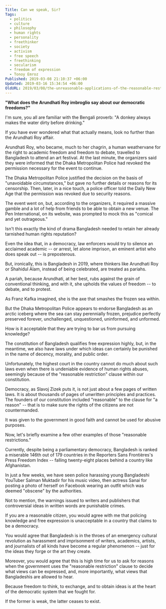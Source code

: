 ```yaml
---
Title: Can we speak, Sir?
Tags:
  - politics
  - culture
  - philosophy
  - human rights
  - personality
  - freethinker
  - society
  - activism
  - free speech
  - freethinking
  - secularism
  - freedom of expression
  - Tonoy Emroz
Published: 2019-03-08 21:10:37 +06:00
Updated: 2019-03-16 15:34:54 +06:00
OldURL: 2019/03/08/the-unreasonable-applications-of-the-reasonable-restriction-clause-of-the-constitution/
---
```


<div class="highlighted-content">

<strong>"What does the Arundhati Roy imbroglio say about our democratic freedoms?"</strong>

</div>
I'm sure, you all are familiar with the Bengali proverb: "A donkey always makes the water dirty before drinking."

If you have ever wondered what that actually means, look no further than the Arundhati Roy affair.

Arundhati Roy, who became, much to her chagrin, a human weathervane for the right to academic freedom and freedom to debate, travelled to Bangladesh to attend an art festival. At the last minute, the organizers said they were informed that the Dhaka Metropolitan Police had revoked the permission necessary for the event to continue.

The Dhaka Metropolitan Police justified the decision on the basis of "unavoidable circumstances," but gave no further details or reasons for its censorship. Then, later, in a nice touch, a police officer told the Daily New Age that the permission was revoked due to security reasons.

The event went on, but, according to the organizers, it required a massive gamble and a lot of help from friends to be able to obtain a new venue. The Pen International, on its website, was prompted to mock this as "comical and yet outrageous."

Isn't this exactly the kind of drama Bangladesh needed to retain her already tarnished human rights reputation?

Even the idea that, in a democracy, law enforcers would try to silence an acclaimed academic -- or arrest, let alone imprison, an eminent artist who does speak out -- is preposterous.

But, ironically, this is Bangladesh in 2019, where thinkers like Arundhati Roy or Shahidul Alam, instead of being celebrated, are treated as pariahs.

A pariah, because Arundhati, at her best, rubs against the grain of conventional thinking, and with it, she upholds the values of freedom -- to debate, and to protest.

As Franz Kafka imagined, she is the axe that smashes the frozen sea within.

But the Dhaka Metropolitan Police appears to endorse Bangladesh as an arctic iceberg where the sea can stay perennially frozen, prejudice perfectly preserved forever, unchallenged, unquestioned, uninformed, and unformed.

How is it acceptable that they are trying to bar us from pursuing knowledge?

The constitution of Bangladesh qualifies free expression highly, but, in the meantime, we also have laws under which ideas can certainly be punished in the name of decency, morality, and public order.

Unfortunately, the highest court in the country cannot do much about such laws even when there is undeniable evidence of human rights abuses, seemingly because of the "reasonable restriction" clause within our constitution.

Democracy, as Slavoj Zizek puts it, is not just about a few pages of written laws. It is about thousands of pages of unwritten principles and practices. The founders of our constitution included "reasonable" to the clause for "a reason" -- that is to make sure the rights of the citizens are not countermanded.

It was given to the government in good faith and cannot be used for abusive purposes.

Now, let's briefly examine a few other examples of those "reasonable restrictions."

Currently, despite being a parliamentary democracy, Bangladesh is ranked a miserable 146th out of 179 countries in the Reporters Sans Frontières's Press Freedom Index -- falling twenty-eight places behind a country like Afghanistan.

In just a few weeks, we have seen police harassing young Bangladeshi YouTuber Salman Muktadir for his music video, then actress Sanai for posting a photo of herself on Facebook wearing an outfit which was deemed "obscene" by the authorities.

Not to mention, the warnings issued to writers and publishers that controversial ideas in written words are punishable crimes.

If you are a reasonable citizen, you would agree with me that policing knowledge and free expression is unacceptable in a country that claims to be a democracy.

You would agree that Bangladesh is in the throes of an emergency cultural revolution as harassment and imprisonment of writers, academics, artists, and journalists of all kinds have become a regular phenomenon -- just for the ideas they forge or the art they create.

Moreover, you would agree that this is high time for us to ask for reasons when the government uses the "reasonable restriction" clause to decide what views can be expressed, and, more importantly, what views that Bangladeshis are allowed to hear.

Because freedom to think, to exchange, and to obtain ideas is at the heart of the democratic system that we fought for.

If the former is weak, the latter ceases to exist.
